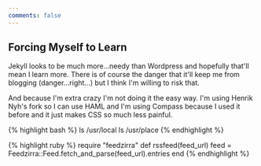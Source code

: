 ```yaml
---
comments: false
---
```


Forcing Myself to Learn
-----------------------

Jekyll looks to be much more...needy than Wordpress and hopefully that'll mean I learn more.  There is of course the danger that it'll keep me from blogging (danger...right...) but I think I'm willing to risk that.

And because I'm extra crazy I'm not doing it the easy way.  I'm using Henrik Nyh's fork so I can use HAML and I'm using Compass because I used it before and it just makes CSS so much less painful.

{% highlight bash %}
ls /usr/local
ls /usr/place
{% endhighlight %}

{% highlight ruby %}
require "feedzirra"
def rssfeed(feed_url)
  feed = Feedzirra::Feed.fetch_and_parse(feed_url).entries
end
{% endhighlight %}